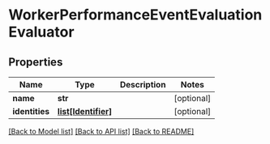 # WorkerPerformanceEventEvaluationEvaluator

## Properties
Name | Type | Description | Notes
------------ | ------------- | ------------- | -------------
**name** | **str** |  | [optional] 
**identities** | [**list[Identifier]**](Identifier.md) |  | [optional] 

[[Back to Model list]](../README.md#documentation-for-models) [[Back to API list]](../README.md#documentation-for-api-endpoints) [[Back to README]](../README.md)


